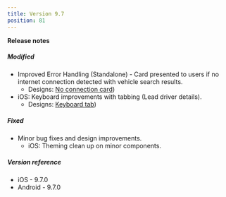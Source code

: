 ```yaml
---
title: Version 9.7
position: 81
---
```


**Release notes**

##### Modified
* Improved Error Handling (Standalone) - Card presented to users if no internet connection detected with vehicle search results.
    * Designs: <a href="https://app.abstract.com/share/5a0eacd1-355d-403e-8be5-7a1d4e0b6b41?collectionLayerId=75db2683-9676-41e9-ac6b-1a99207309a8&present=true&preview=false&sha=4bb24387443e94f17bd3552cb63041595500d35f" target="_blank">No connection card</a>)
* iOS: Keyboard improvements with tabbing (Lead driver details).
    * Designs: <a href="https://cartrawler.invisionapp.com/share/QZVW94LMTNH#/screens/404150084" target="_blank">Keyboard tab</a>)

##### Fixed
* Minor bug fixes and design improvements.
    * iOS: Theming clean up on minor components.
    
##### Version reference 
* iOS - 9.7.0
* Android - 9.7.0